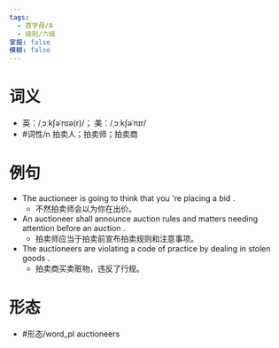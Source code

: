 ```yaml
---
tags:
  - 首字母/A
  - 级别/六级
掌握: false
模糊: false
---
```

# 词义
- 英：/ˌɔːkʃəˈnɪə(r)/； 美：/ˌɔːkʃəˈnɪr/
- #词性/n  拍卖人；拍卖师；拍卖商
# 例句
- The auctioneer is going to think that you 're placing a bid .
	- 不然拍卖师会以为你在出价。
- An auctioneer shall announce auction rules and matters needing attention before an auction .
	- 拍卖师应当于拍卖前宣布拍卖规则和注意事项。
- The auctioneers are violating a code of practice by dealing in stolen goods .
	- 拍卖商买卖赃物，违反了行规。
# 形态
- #形态/word_pl auctioneers
